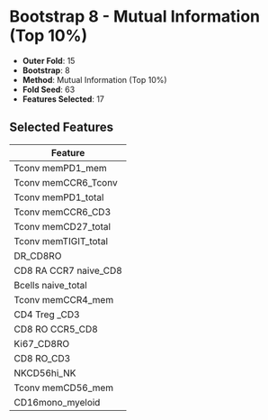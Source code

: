 # Bootstrap 8 - Mutual Information (Top 10%)

- **Outer Fold**: 15
- **Bootstrap**: 8
- **Method**: Mutual Information (Top 10%)
- **Fold Seed**: 63
- **Features Selected**: 17

## Selected Features

| Feature |
|---------|
| Tconv memPD1_mem |
| Tconv memCCR6_Tconv |
| Tconv memPD1_total |
| Tconv memCCR6_CD3 |
| Tconv memCD27_total |
| Tconv memTIGIT_total |
| DR_CD8RO |
| CD8 RA CCR7 naive_CD8 |
| Bcells naive_total |
| Tconv memCCR4_mem |
| CD4 Treg _CD3 |
| CD8 RO CCR5_CD8 |
| Ki67_CD8RO |
| CD8 RO_CD3 |
| NKCD56hi_NK |
| Tconv memCD56_mem |
| CD16mono_myeloid |
